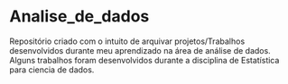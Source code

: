 # Analise_de_dados

Repositório criado com o intuito de arquivar projetos/Trabalhos desenvolvidos durante meu aprendizado na área de análise de dados.
Alguns trabalhos foram desenvolvidos durante a disciplina de Estatística para ciencia de dados.
